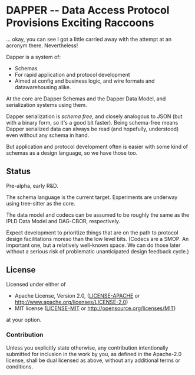 DAPPER -- Data Access Protocol Provisions Exciting Raccoons
======

... okay, you can see I got a little carried away with the attempt at an acronym there.
Nevertheless!

Dapper is a system of:

- Schemas
- For rapid application and protocol development
- Aimed at config and business logic, and wire formats and datawarehousing alike.

At the core are Dapper Schemas and the Dapper Data Model, and serialization systems using them.

Dapper serialization is _schema free_, and closely analogous to JSON (but with a binary form, so it's a good bit faster).
Being schema-free means Dapper serialized data can always be read (and hopefully, understood) even without any schema in hand.

But application and protocol development often is easier with some kind of schemas as a design language, so we have those too.


Status
------

Pre-alpha, early R&D.

The schema language is the current target.  Experiments are underway using tree-sitter as the core.

The data model and codecs can be assumed to be roughly the same as the IPLD Data Model and DAG-CBOR, respectively.

Expect development to prioritize things that are on the path to protocol design facilitations moreso than the low level bits.
(Codecs are a SMOP.  An important one, but a relatively well-known space.  We can do those later without a serious risk of problematic unanticipated design feedback cycle.)


License
-------

Licensed under either of

* Apache License, Version 2.0, ([LICENSE-APACHE](LICENSE-APACHE) or http://www.apache.org/licenses/LICENSE-2.0)
* MIT license ([LICENSE-MIT](LICENSE-MIT) or http://opensource.org/licenses/MIT)

at your option.

### Contribution

Unless you explicitly state otherwise, any contribution intentionally
submitted for inclusion in the work by you, as defined in the Apache-2.0
license, shall be dual licensed as above, without any additional terms or
conditions.

